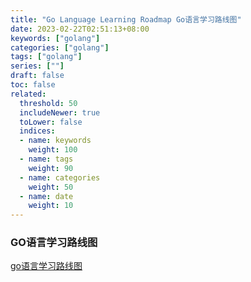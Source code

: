 ```yaml
---
title: "Go Language Learning Roadmap Go语言学习路线图"
date: 2023-02-22T02:51:13+08:00
keywords: ["golang"]
categories: ["golang"]
tags: ["golang"]
series: [""]
draft: false
toc: false
related:
  threshold: 50
  includeNewer: true
  toLower: false
  indices:
  - name: keywords
    weight: 100
  - name: tags
    weight: 90
  - name: categories
    weight: 50
  - name: date
    weight: 10
---
```


### GO语言学习路线图

[go语言学习路线图](https://note.youdao.com/s/cLg5LqE5)
